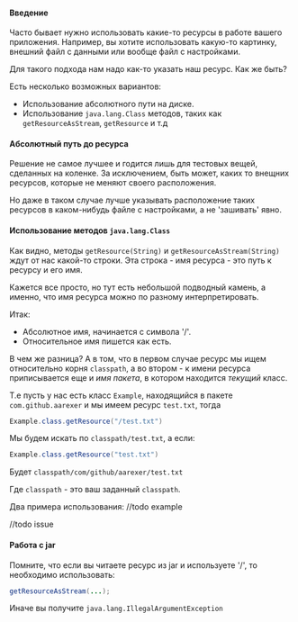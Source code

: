 #### Введение
Часто бывает нужно использовать какие-то ресурсы в работе вашего приложения.
Например, вы хотите использовать какую-то картинку, внешний файл с данными или вообще файл с настройками.

Для такого подхода нам надо как-то указать наш ресурс.
Как же быть?

Есть несколько возможных вариантов:
* Использование абсолютного пути на диске.
* Использование `java.lang.Class` методов, таких как `getResourceAsStream`, `getResource` и т.д

#### Абсолютный путь до ресурса
Решение не самое лучшее и годится лишь для тестовых вещей, сделанных на коленке. За исключением, быть может,
каких то внещних ресурсов, которые не меняют своего расположения.

Но даже в таком случае лучше указывать расположение таких ресурсов в каком-нибудь файле с настройками, а не 'зашивать' явно.

#### Использование методов `java.lang.Class`
Как видно, методы `getResource(String)` и `getResourceAsStream(String)` ждут от нас какой-то строки.
Эта строка - имя ресурса - это путь к ресурсу и его имя.

Кажется все просто, но тут есть небольшой подводный камень, а именно, что имя ресурса можно по разному интерпретировать.

Итак:
* Абсолютное имя, начинается с символа '/'.
* Относительное имя пишется как есть.

В чем же разница?
А в том, что в первом случае ресурс мы ищем относительно корня `classpath`, а во втором - к имени ресурса приписывается еще и *имя пакета*, в котором находится *текущий* класс.

Т.е пусть у нас есть класс `Example`, находящийся в пакете `com.github.aarexer` и мы имеем ресурс `test.txt`, тогда
```java
Example.class.getResource("/test.txt")
```

Мы будем искать по `classpath/test.txt`, а если:
```java
Example.class.getResource("test.txt")
```
Будет `classpath/com/github/aarexer/test.txt`

Где `classpath` - это ваш заданный `classpath`.

Два примера использования:
//todo example

//todo issue

#### Работа с jar
Помните, что если вы читаете ресурс из jar и используете '/', то необходимо использовать:
```java
getResourceAsStream(...);
```

Иначе вы получите `java.lang.IllegalArgumentException`
